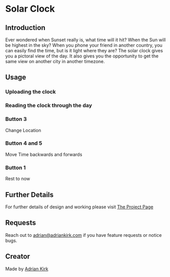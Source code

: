 # Solar Clock

## Introduction

Ever wondered when Sunset really is, what time will it hit? When the Sun will be highest in the sky? When you phone your friend in another country, you can easily find the time, but is it light where they are? The solar clock gives you a pictoral view of the day. It also gives you the opportunity to get the same view on another city in another timezone.

## Usage



### Uploading the clock



### Reading the clock through the day

### Button 3
Change Location

### Button 4 and 5
Move Time backwards and forwards

### Button 1
Rest to now

## Further Details
For further details of design and working please visit [The Project Page]( https://adrianwkirk.notion.site/Solar-Clock-a2b6268075a6481686b86ecc2094dc14)

## Requests

Reach out to adrian@adriankirk.com if you have feature requests or notice bugs.

## Creator

Made by [Adrian Kirk](mailto:adrian@adriankirk.com)